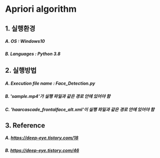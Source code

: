 # Apriori algorithm
## 1.	실행환경
##### A.	OS : Windows10
##### B.	Languages : Python 3.8

## 2.	실행방법
##### A.	Execution file name : Face_Detection.py
##### B.	'sample.mp4'가 실행 파일과 같은 경로 안에 있어야 함
##### C.	'haarcascade_frontalface_alt.xml'이 실행 파일과 같은 경로 안에 있어야 함

## 3. Reference
##### A. https://deep-eye.tistory.com/18
##### B. https://deep-eye.tistory.com/46
